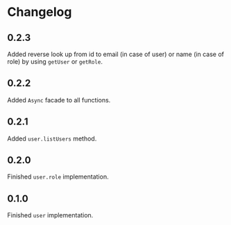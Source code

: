 # Changelog

## 0.2.3

Added reverse look up from id to email (in case of user) or name (in case of role) by using `getUser` or `getRole`.

## 0.2.2

Added `Async` facade to all functions.

## 0.2.1

Added `user.listUsers` method.

## 0.2.0

Finished `user.role` implementation.

## 0.1.0

Finished `user` implementation.
